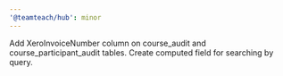```yaml
---
'@teamteach/hub': minor
---
```


Add XeroInvoiceNumber column on course_audit and course_participant_audit tables. Create computed field for searching by query.
